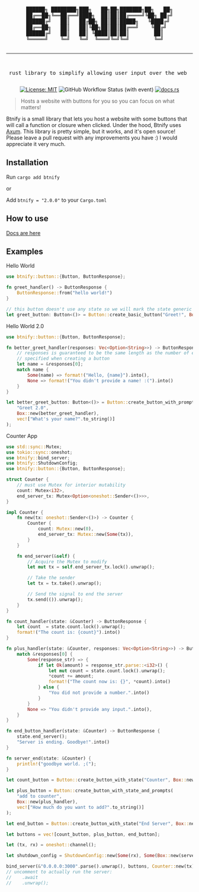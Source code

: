 <div align="center">
<pre>
██████╗ ████████╗███╗   ██╗██╗███████╗██╗   ██╗
██╔══██╗╚══██╔══╝████╗  ██║██║██╔════╝╚██╗ ██╔╝
██████╔╝   ██║   ██╔██╗ ██║██║█████╗   ╚████╔╝ 
██╔══██╗   ██║   ██║╚██╗██║██║██╔══╝    ╚██╔╝  
██████╔╝   ██║   ██║ ╚████║██║██║        ██║   
╚═════╝    ╚═╝   ╚═╝  ╚═══╝╚═╝╚═╝        ╚═╝   

---------------------------------------------------
rust library to simplify allowing user input over the web
</pre>

[![License: MIT](https://img.shields.io/badge/License-MIT-yellow.svg)](https://opensource.org/licenses/MIT)
![GitHub Workflow Status (with event)](https://img.shields.io/github/actions/workflow/status/NotThatRqd/btnify/rust.yml)
[![docs.rs](https://img.shields.io/docsrs/btnify)](https://docs.rs/btnify)

</div>

> Hosts a website with buttons for you so you can focus on what matters!

Btnify is a small library that lets you host a website with some buttons that will call a function or closure
when clicked. Under the hood, Btnify uses [Axum](https://github.com/tokio-rs/axum). This library is pretty simple,
but it works, and it's open source! Please leave a pull request with any improvements you have :) I would appreciate it
very much.

## Installation

Run `cargo add btnify`

or

Add `btnify = "2.0.0"` to your `Cargo.toml`

## How to use

[Docs are here](https://docs.rs/btnify)

## Examples

Hello World

```rust
use btnify::button::{Button, ButtonResponse};

fn greet_handler() -> ButtonResponse {
    ButtonResponse::from("hello world!")
}

// this button doesn't use any state so we will mark the state generic as unit
let greet_button: Button<()> = Button::create_basic_button("Greet!", Box::new(greet_handler));
```

Hello World 2.0

```rust
use btnify::button::{Button, ButtonResponse};

fn better_greet_handler(responses: Vec<Option<String>>) -> ButtonResponse {
    // responses is guaranteed to be the same length as the number of extra prompts
    // specified when creating a button
    let name = &responses[0];
    match name {
        Some(name) => format!("Hello, {name}").into(),
        None => format!("You didn't provide a name! :(").into()
    }
}

let better_greet_button: Button<()> = Button::create_button_with_prompts(
    "Greet 2.0",
    Box::new(better_greet_handler),
    vec!["What's your name?".to_string()]
);
```

Counter App

```rust
use std::sync::Mutex;
use tokio::sync::oneshot;
use btnify::bind_server;
use btnify::ShutdownConfig;
use btnify::button::{Button, ButtonResponse};

struct Counter {
    // must use Mutex for interior mutability
    count: Mutex<i32>,
    end_server_tx: Mutex<Option<oneshot::Sender<()>>>,
}

impl Counter {
    fn new(tx: oneshot::Sender<()>) -> Counter {
        Counter {
            count: Mutex::new(0),
            end_server_tx: Mutex::new(Some(tx)),
        }
    }

    fn end_server(&self) {
        // Acquire the Mutex to modify
        let mut tx = self.end_server_tx.lock().unwrap();

        // Take the sender
        let tx = tx.take().unwrap();

        // Send the signal to end the server
        tx.send(()).unwrap();
    }
}

fn count_handler(state: &Counter) -> ButtonResponse {
    let count  = state.count.lock().unwrap();
    format!("The count is: {count}").into()
}

fn plus_handler(state: &Counter, responses: Vec<Option<String>>) -> ButtonResponse {
    match &responses[0] {
        Some(response_str) => {
            if let Ok(amount) = response_str.parse::<i32>() {
                let mut count = state.count.lock().unwrap();
                *count += amount;
                format!("The count now is: {}", *count).into()
            } else {
                "You did not provide a number.".into()
            }
        }
        None => "You didn't provide any input.".into(),
    }
}

fn end_button_handler(state: &Counter) -> ButtonResponse {
    state.end_server();
    "Server is ending. Goodbye!".into()
}

fn server_end(state: &Counter) {
    println!("goodbye world. ;(");
}

let count_button = Button::create_button_with_state("Counter", Box::new(count_handler));

let plus_button = Button::create_button_with_state_and_prompts(
    "add to counter",
    Box::new(plus_handler),
    vec!["How much do you want to add?".to_string()]
);

let end_button = Button::create_button_with_state("End Server", Box::new(end_button_handler));

let buttons = vec![count_button, plus_button, end_button];

let (tx, rx) = oneshot::channel();

let shutdown_config = ShutdownConfig::new(Some(rx), Some(Box::new(server_end)));

bind_server(&"0.0.0.0:3000".parse().unwrap(), buttons, Counter::new(tx), None);
// uncomment to actually run the server:
//    .await
//    .unwrap();
```
